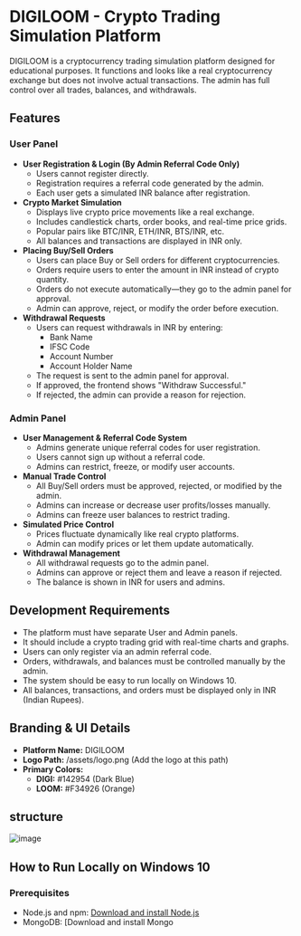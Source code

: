 # DIGILOOM - Crypto Trading Simulation Platform

DIGILOOM is a cryptocurrency trading simulation platform designed for educational purposes. It functions and looks like a real cryptocurrency exchange but does not involve actual transactions. The admin has full control over all trades, balances, and withdrawals.

## Features

### User Panel
- **User Registration & Login (By Admin Referral Code Only)**
  - Users cannot register directly.
  - Registration requires a referral code generated by the admin.
  - Each user gets a simulated INR balance after registration.
- **Crypto Market Simulation**
  - Displays live crypto price movements like a real exchange.
  - Includes candlestick charts, order books, and real-time price grids.
  - Popular pairs like BTC/INR, ETH/INR, BTS/INR, etc.
  - All balances and transactions are displayed in INR only.
- **Placing Buy/Sell Orders**
  - Users can place Buy or Sell orders for different cryptocurrencies.
  - Orders require users to enter the amount in INR instead of crypto quantity.
  - Orders do not execute automatically—they go to the admin panel for approval.
  - Admin can approve, reject, or modify the order before execution.
- **Withdrawal Requests**
  - Users can request withdrawals in INR by entering:
    - Bank Name
    - IFSC Code
    - Account Number
    - Account Holder Name
  - The request is sent to the admin panel for approval.
  - If approved, the frontend shows "Withdraw Successful."
  - If rejected, the admin can provide a reason for rejection.

### Admin Panel
- **User Management & Referral Code System**
  - Admins generate unique referral codes for user registration.
  - Users cannot sign up without a referral code.
  - Admins can restrict, freeze, or modify user accounts.
- **Manual Trade Control**
  - All Buy/Sell orders must be approved, rejected, or modified by the admin.
  - Admins can increase or decrease user profits/losses manually.
  - Admins can freeze user balances to restrict trading.
- **Simulated Price Control**
  - Prices fluctuate dynamically like real crypto platforms.
  - Admin can modify prices or let them update automatically.
- **Withdrawal Management**
  - All withdrawal requests go to the admin panel.
  - Admins can approve or reject them and leave a reason if rejected.
  - The balance is shown in INR for users and admins.

## Development Requirements
- The platform must have separate User and Admin panels.
- It should include a crypto trading grid with real-time charts and graphs.
- Users can only register via an admin referral code.
- Orders, withdrawals, and balances must be controlled manually by the admin.
- The system should be easy to run locally on Windows 10.
- All balances, transactions, and orders must be displayed only in INR (Indian Rupees).

## Branding & UI Details
- **Platform Name:** DIGILOOM
- **Logo Path:** /assets/logo.png (Add the logo at this path)
- **Primary Colors:**
  - **DIGI:** #142954 (Dark Blue)
  - **LOOM:** #F34926 (Orange)
## structure
![image](https://github.com/user-attachments/assets/f6c60f49-4cb6-4e21-832b-cf700c14a9a2)


## How to Run Locally on Windows 10

### Prerequisites
- Node.js and npm: [Download and install Node.js](https://nodejs.org/)
- MongoDB: [Download and install Mongo
